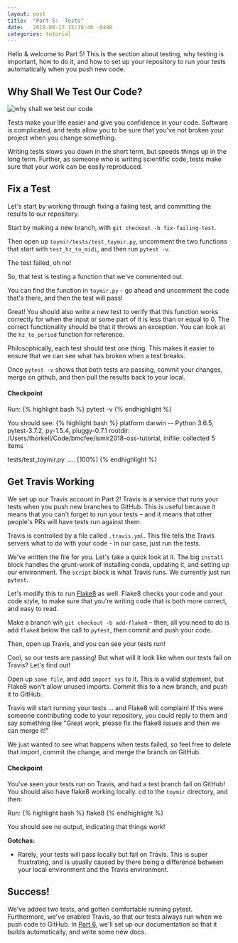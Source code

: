 ```yaml
---
layout: post
title:  "Part 5:  Tests"
date:   2018-08-13 15:16:46 -0400
categories: tutorial
---
```

Hello & welcome to Part 5!  This is the section about testing, why testing is important, how to do it, and how to set up your repository to run your tests automatically when you push new code.

## Why Shall We Test Our Code?

![why shall we test our code](https://media.giphy.com/media/s93TL62lMy7cI/giphy.gif)

Tests make your life easier and give you confidence in your code.  Software is complicated, and tests allow you to be sure that you've not broken your project when you change something.  

Writing tests slows you down in the short term, but speeds things up in the long term.  Further, as someone who is writing scientific code, tests make sure that your work can be easily reproduced.

## Fix a Test

Let's start by working through fixing a failing test, and committing the results to our repository.

Start by making a new branch, with `git checkout -b fix-failing-test`.

Then open up `toymir/tests/test_toymir.py`, uncomment the two functions that start with `test_hz_to_midi`, and then run `pytest -v`.

The test failed, oh no!

So, that test is testing a function that we've commented out.

You can find the function in `toymir.py` - go ahead and uncomment the code that's there, and then the test will pass!

Great!  You should also write a new test to verify that this function works correctly for when the input or some part of it is less than or equal to 0.  The correct functionality should be that it throws an exception.  You can look at the `hz_to_period` function for reference.

Philosophically, each test should test one thing.  This makes it easier to ensure that we can see what has broken when a test breaks.

Once `pytest -v` shows that both tests are passing, commit your changes, merge on github, and then pull the results back to your local.

#### Checkpoint

Run:
{% highlight bash %}
pytest -v
{% endhighlight %}

You should see:
{% highlight bash %}
platform darwin -- Python 3.6.5, pytest-3.7.2, py-1.5.4, pluggy-0.7.1
rootdir: /Users/thorkell/Code/bmcfee/ismir2018-oss-tutorial, inifile:
collected 5 items

tests/test_toymir.py .....          	                        [100%]
{% endhighlight %}


## Get Travis Working

We set up our Travis account in Part 2!  Travis is a service that runs your tests when you push new branches to GitHub.  This is useful because it means that you can't forget to run your tests – and it means that other people's PRs will have tests run against them.

Travis is controlled by a file called `.travis.yml`.  This file tells the Travis servers what to do with your code - in our case, just run the tests.

We've written the file for you.  Let's take a quick look at it.  The big `install` block handles the grunt-work of installing conda, updating it, and setting up our environment.  The `script` block is what Travis runs.  We currently just run `pytest`.

Let's modify this to run [Flake8][flake8] as well.  Flake8 checks your code and your code style, to make sure that you're writing code that is both more correct, and easy to read.

Make a branch wih `git checkout -b add-flake8` – then, all you need to do is add `flake8` below the call to `pytest`, then commit and push your code.

Then, open up Travis, and you can see your tests run!

Cool, so our tests are passing!  But what will it look like when our tests fail on Travis?  Let's find out!

Open up `some file`, and add `import sys` to it.  This is a valid statement, but Flake8 won't allow unused imports.  Commit this to a new branch, and push it to GitHub.

Travis will start running your tests ... and Flake8 will complain!  If this were someone contributing code to your repository, you could reply to them and say something like "Great work, please fix the flake8 issues and then we can merge it!"

We just wanted to see what happens when tests failed, so feel free to delete that import, commit the change, and merge the branch on GitHub.

#### Checkpoint

You've seen your tests run on Travis, and had a test branch fail on GitHub!  You should also have flake8 working locally.  cd to the `toymir` directory, and then:

Run:
{% highlight bash %}
flake8
{% endhighlight %}

You should see no output, indicating that things work!

**Gotchas:**
- Rarely, your tests will pass locally but fail on Travis.  This is super frustrating, and is usually caused by there being a difference between your local environment and the Travis environment.


## Success!

We've added two tests, and gotten comfortable running pytest.  Furthermore, we've enabled Travis, so that our tests always run when we push code to GitHub.  In [Part 6][tutorial-part-6], we'll set up our documentation so that it builds automatically, and write some new docs.

[tutorial-part-6]: https://bmcfee.github.io/ismir2018-oss-tutorial/tutorial/2018/08/12/part-6.html 
[flake8]: http://flake8.pycqa.org/en/latest/index.html

